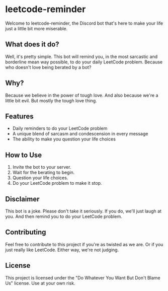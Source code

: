 # leetcode-reminder

Welcome to leetcode-reminder, the Discord bot that's here to make your life just a little bit more miserable. 

## What does it do?

Well, it's pretty simple. This bot will remind you, in the most sarcastic and borderline mean way possible, to do your daily LeetCode problem. Because who doesn't love being berated by a bot?

## Why?

Because we believe in the power of tough love. And also because we're a little bit evil. But mostly the tough love thing.

## Features

* Daily reminders to do your LeetCode problem
* A unique blend of sarcasm and condescension in every message
* The ability to make you question your life choices

## How to Use

1. Invite the bot to your server.
2. Wait for the berating to begin.
3. Question your life choices.
4. Do your LeetCode problem to make it stop.

## Disclaimer

This bot is a joke. Please don't take it seriously. If you do, we'll just laugh at you. And then remind you to do your LeetCode problem.

## Contributing

Feel free to contribute to this project if you're as twisted as we are. Or if you just really like LeetCode. Either way, we're not judging.

## License

This project is licensed under the "Do Whatever You Want But Don't Blame Us" license. Use at your own risk.

